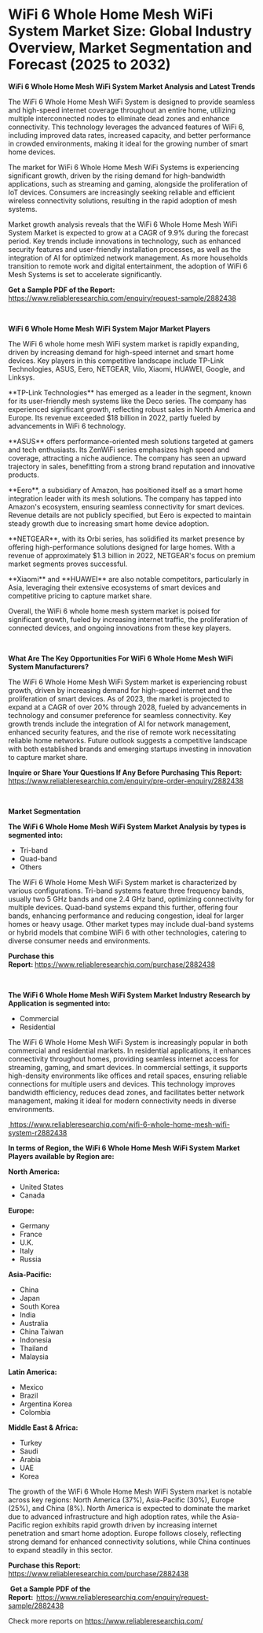 <p><h1>WiFi 6 Whole Home Mesh WiFi System Market Size: Global Industry Overview, Market Segmentation and Forecast (2025 to 2032)</h1></p><p><strong>WiFi 6 Whole Home Mesh WiFi System Market Analysis and Latest Trends</strong></p>
<p><p>The WiFi 6 Whole Home Mesh WiFi System is designed to provide seamless and high-speed internet coverage throughout an entire home, utilizing multiple interconnected nodes to eliminate dead zones and enhance connectivity. This technology leverages the advanced features of WiFi 6, including improved data rates, increased capacity, and better performance in crowded environments, making it ideal for the growing number of smart home devices.</p><p>The market for WiFi 6 Whole Home Mesh WiFi Systems is experiencing significant growth, driven by the rising demand for high-bandwidth applications, such as streaming and gaming, alongside the proliferation of IoT devices. Consumers are increasingly seeking reliable and efficient wireless connectivity solutions, resulting in the rapid adoption of mesh systems. </p><p>Market growth analysis reveals that the WiFi 6 Whole Home Mesh WiFi System Market is expected to grow at a CAGR of 9.9% during the forecast period. Key trends include innovations in technology, such as enhanced security features and user-friendly installation processes, as well as the integration of AI for optimized network management. As more households transition to remote work and digital entertainment, the adoption of WiFi 6 Mesh Systems is set to accelerate significantly.</p></p>
<p><strong>Get a Sample PDF of the Report:&nbsp;</strong> <a href="https://www.reliableresearchiq.com/enquiry/request-sample/2882438?utm_campaign=3385&utm_medium=2&utm_source=Github&utm_content=ia&utm_term=13032025&utm_id=wifi-6-whole-home-mesh-wifi-system">https://www.reliableresearchiq.com/enquiry/request-sample/2882438</a></p>
<p>&nbsp;</p>
<p><strong>WiFi 6 Whole Home Mesh WiFi System Major Market Players</strong></p>
<p><p>The WiFi 6 whole home mesh WiFi system market is rapidly expanding, driven by increasing demand for high-speed internet and smart home devices. Key players in this competitive landscape include TP-Link Technologies, ASUS, Eero, NETGEAR, Vilo, Xiaomi, HUAWEI, Google, and Linksys.</p><p>**TP-Link Technologies** has emerged as a leader in the segment, known for its user-friendly mesh systems like the Deco series. The company has experienced significant growth, reflecting robust sales in North America and Europe. Its revenue exceeded $18 billion in 2022, partly fueled by advancements in WiFi 6 technology.</p><p>**ASUS** offers performance-oriented mesh solutions targeted at gamers and tech enthusiasts. Its ZenWiFi series emphasizes high speed and coverage, attracting a niche audience. The company has seen an upward trajectory in sales, benefitting from a strong brand reputation and innovative products.</p><p>**Eero**, a subsidiary of Amazon, has positioned itself as a smart home integration leader with its mesh solutions. The company has tapped into Amazon's ecosystem, ensuring seamless connectivity for smart devices. Revenue details are not publicly specified, but Eero is expected to maintain steady growth due to increasing smart home device adoption.</p><p>**NETGEAR**, with its Orbi series, has solidified its market presence by offering high-performance solutions designed for large homes. With a revenue of approximately $1.3 billion in 2022, NETGEAR's focus on premium market segments proves successful.</p><p>**Xiaomi** and **HUAWEI** are also notable competitors, particularly in Asia, leveraging their extensive ecosystems of smart devices and competitive pricing to capture market share.</p><p>Overall, the WiFi 6 whole home mesh system market is poised for significant growth, fueled by increasing internet traffic, the proliferation of connected devices, and ongoing innovations from these key players.</p></p>
<p>&nbsp;</p>
<p><strong>What Are The Key Opportunities For WiFi 6 Whole Home Mesh WiFi System Manufacturers?</strong></p>
<p><p>The WiFi 6 Whole Home Mesh WiFi System market is experiencing robust growth, driven by increasing demand for high-speed internet and the proliferation of smart devices. As of 2023, the market is projected to expand at a CAGR of over 20% through 2028, fueled by advancements in technology and consumer preference for seamless connectivity. Key growth trends include the integration of AI for network management, enhanced security features, and the rise of remote work necessitating reliable home networks. Future outlook suggests a competitive landscape with both established brands and emerging startups investing in innovation to capture market share.</p></p>
<p><strong>Inquire or Share Your Questions If Any Before Purchasing This Report:</strong> <a href="https://www.reliableresearchiq.com/enquiry/pre-order-enquiry/2882438?utm_campaign=3385&utm_medium=2&utm_source=Github&utm_content=ia&utm_term=13032025&utm_id=wifi-6-whole-home-mesh-wifi-system">https://www.reliableresearchiq.com/enquiry/pre-order-enquiry/2882438</a></p>
<p>&nbsp;</p>
<p><strong>Market Segmentation</strong></p>
<p><strong>The WiFi 6 Whole Home Mesh WiFi System Market Analysis by types is segmented into:</strong></p>
<p><ul><li>Tri-band</li><li>Quad-band</li><li>Others</li></ul></p>
<p><p>The WiFi 6 Whole Home Mesh WiFi System market is characterized by various configurations. Tri-band systems feature three frequency bands, usually two 5 GHz bands and one 2.4 GHz band, optimizing connectivity for multiple devices. Quad-band systems expand this further, offering four bands, enhancing performance and reducing congestion, ideal for larger homes or heavy usage. Other market types may include dual-band systems or hybrid models that combine WiFi 6 with other technologies, catering to diverse consumer needs and environments.</p></p>
<p><strong>Purchase this Report:&nbsp;</strong><a href="https://www.reliableresearchiq.com/purchase/2882438?utm_campaign=3385&utm_medium=2&utm_source=Github&utm_content=ia&utm_term=13032025&utm_id=wifi-6-whole-home-mesh-wifi-system">https://www.reliableresearchiq.com/purchase/2882438</a></p>
<p>&nbsp;</p>
<p><strong>The WiFi 6 Whole Home Mesh WiFi System Market Industry Research by Application is segmented into:</strong></p>
<p><ul><li>Commercial</li><li>Residential</li></ul></p>
<p><p>The WiFi 6 Whole Home Mesh WiFi System is increasingly popular in both commercial and residential markets. In residential applications, it enhances connectivity throughout homes, providing seamless internet access for streaming, gaming, and smart devices. In commercial settings, it supports high-density environments like offices and retail spaces, ensuring reliable connections for multiple users and devices. This technology improves bandwidth efficiency, reduces dead zones, and facilitates better network management, making it ideal for modern connectivity needs in diverse environments.</p></p>
<p><a href="https://www.reliableresearchiq.com/wifi-6-whole-home-mesh-wifi-system-r2882438?utm_campaign=3385&utm_medium=2&utm_source=Github&utm_content=ia&utm_term=13032025&utm_id=wifi-6-whole-home-mesh-wifi-system">&nbsp;https://www.reliableresearchiq.com/wifi-6-whole-home-mesh-wifi-system-r2882438</a></p>
<p><strong>In terms of Region, the WiFi 6 Whole Home Mesh WiFi System Market Players available by Region are:</strong></p>
<p>
    <p> <strong> North America: </strong>
        <ul>
            <li>United States</li>
            <li>Canada</li>
        </ul>
        </p> 
    <p> <strong> Europe: </strong>
        <ul>
            <li>Germany</li>
            <li>France</li>
            <li>U.K.</li>
            <li>Italy</li>
            <li>Russia</li>
        </ul>
        </p> 
    <p> <strong> Asia-Pacific: </strong>
        <ul>
            <li>China</li>
            <li>Japan</li>
            <li>South Korea</li>
            <li>India</li>
            <li>Australia</li>
            <li>China Taiwan</li>
            <li>Indonesia</li>
            <li>Thailand</li>
            <li>Malaysia</li>
        </ul>
        </p> 
    <p> <strong> Latin America: </strong>
        <ul>
            <li>Mexico</li>
            <li>Brazil</li>
            <li>Argentina Korea</li>
            <li>Colombia</li>
        </ul>
        </p> 
    <p> <strong> Middle East & Africa: </strong>
        <ul>
            <li>Turkey</li>
            <li>Saudi</li>
            <li>Arabia</li>
            <li>UAE</li>
            <li>Korea</li>
        </ul>
    </p>
    </p>
<p><p>The growth of the WiFi 6 Whole Home Mesh WiFi System market is notable across key regions: North America (37%), Asia-Pacific (30%), Europe (25%), and China (8%). North America is expected to dominate the market due to advanced infrastructure and high adoption rates, while the Asia-Pacific region exhibits rapid growth driven by increasing internet penetration and smart home adoption. Europe follows closely, reflecting strong demand for enhanced connectivity solutions, while China continues to expand steadily in this sector.</p></p>
<p><strong>Purchase this Report: </strong><a href="https://www.reliableresearchiq.com/purchase/2882438?utm_campaign=3385&utm_medium=2&utm_source=Github&utm_content=ia&utm_term=13032025&utm_id=wifi-6-whole-home-mesh-wifi-system">https://www.reliableresearchiq.com/purchase/2882438</a></p>
<p>&nbsp;<strong>Get a Sample PDF of the Report:&nbsp;&nbsp;</strong><a href="https://www.reliableresearchiq.com/enquiry/request-sample/2882438?utm_campaign=3385&utm_medium=2&utm_source=Github&utm_content=ia&utm_term=13032025&utm_id=wifi-6-whole-home-mesh-wifi-system">https://www.reliableresearchiq.com/enquiry/request-sample/2882438</a></p>
<p><strong></strong></p>
<p>Check more reports on <a href="https://www.reliableresearchiq.com/?utm_campaign=3385&utm_medium=2&utm_source=Github&utm_content=ia&utm_term=13032025&utm_id=wifi-6-whole-home-mesh-wifi-system">https://www.reliableresearchiq.com/</a></p>